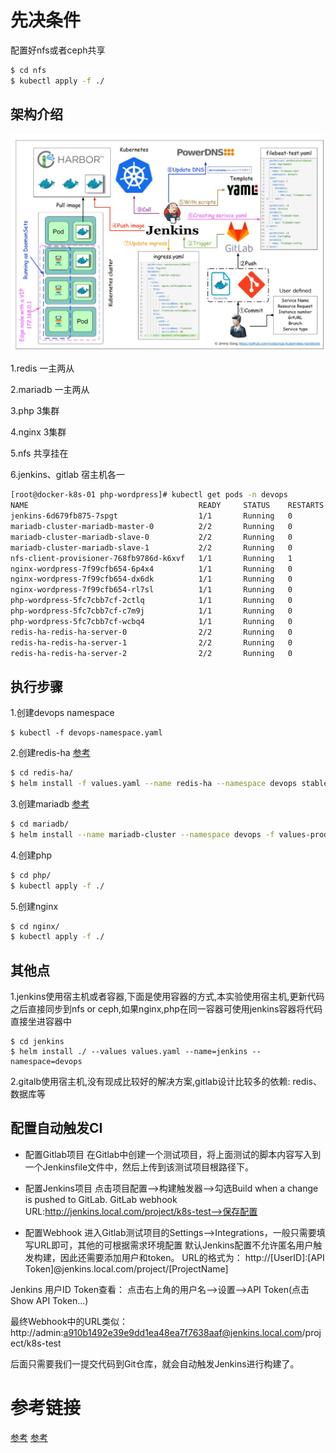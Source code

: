 # 先决条件

配置好nfs或者ceph共享
```bash
$ cd nfs
$ kubectl apply -f ./
```

## 架构介绍

![avatar](image/php-wordress.jpg)

1.redis 一主两从

2.mariadb 一主两从

3.php 3集群

4.nginx 3集群

5.nfs 共享挂在

6.jenkins、gitlab 宿主机各一

```bash
[root@docker-k8s-01 php-wordpress]# kubectl get pods -n devops
NAME                                      READY     STATUS    RESTARTS   AGE
jenkins-6d679fb875-7spgt                  1/1       Running   0          4d
mariadb-cluster-mariadb-master-0          2/2       Running   0          1h
mariadb-cluster-mariadb-slave-0           2/2       Running   0          1h
mariadb-cluster-mariadb-slave-1           2/2       Running   0          1h
nfs-client-provisioner-768fb9786d-k6xvf   1/1       Running   1          16d
nginx-wordpress-7f99cfb654-6p4x4          1/1       Running   0          1h
nginx-wordpress-7f99cfb654-dx6dk          1/1       Running   0          1h
nginx-wordpress-7f99cfb654-rl7sl          1/1       Running   0          1h
php-wordpress-5fc7cbb7cf-2ctlq            1/1       Running   0          1h
php-wordpress-5fc7cbb7cf-c7m9j            1/1       Running   0          1h
php-wordpress-5fc7cbb7cf-wcbq4            1/1       Running   0          1h
redis-ha-redis-ha-server-0                2/2       Running   0          1h
redis-ha-redis-ha-server-1                2/2       Running   0          1h
redis-ha-redis-ha-server-2                2/2       Running   0          1h

```

## 执行步骤

1.创建devops namespace
```
$ kubectl -f devops-namespace.yaml
```

2.创建redis-ha
[参考](https://github.com/helm/charts/tree/master/stable/redis-ha)
```bash
$ cd redis-ha/
$ helm install -f values.yaml --name redis-ha --namespace devops stable/redis-ha
```

3.创建mariadb
[参考](https://github.com/helm/charts/tree/master/stable/mariadb)
```bash
$ cd mariadb/
$ helm install --name mariadb-cluster --namespace devops -f values-production.yaml stable/mariadb
```

4.创建php
```bash
$ cd php/
$ kubectl apply -f ./
```

5.创建nginx
```bash
$ cd nginx/
$ kubectl apply -f ./
```

## 其他点

1.jenkins使用宿主机或者容器,下面是使用容器的方式,本实验使用宿主机,更新代码之后直接同步到nfs or ceph,如果nginx,php在同一容器可使用jenkins容器将代码直接坐进容器中
```
$ cd jenkins
$ helm install ./ --values values.yaml --name=jenkins --namespace=devops
```

2.gitalb使用宿主机,没有现成比较好的解决方案,gitlab设计比较多的依赖: redis、数据库等


## 配置自动触发CI
+ 配置Gitlab项目
在Gitlab中创建一个测试项目，将上面测试的脚本内容写入到一个Jenkinsfile文件中，然后上传到该测试项目根路径下。

+ 配置Jenkins项目
点击项目配置——>构建触发器——>勾选Build when a change is pushed to GitLab. GitLab webhook URL:http://jenkins.local.com/project/k8s-test——>保存配置

+ 配置Webhook
进入Gitlab测试项目的Settings——>Integrations，一般只需要填写URL即可，其他的可根据需求环境配置 默认Jenkins配置不允许匿名用户触发构建，因此还需要添加用户和token。
URL的格式为：
http://[UserID]:[API Token]@jenkins.local.com/project/[ProjectName]

Jenkins 用户ID Token查看： 点击右上角的用户名——>设置——>API Token(点击Show API Token...)

最终Webhook中的URL类似： http://admin:a910b1492e39e9dd1ea48ea7f7638aaf@jenkins.local.com/project/k8s-test

后面只需要我们一提交代码到Git仓库，就会自动触发Jenkins进行构建了。


# 参考链接
[参考](https://github.com/gjmzj/kubeasz/blob/master/docs/guide/jenkins.md#%E9%85%8D%E7%BD%AE%E8%87%AA%E5%8A%A8%E8%A7%A6%E5%8F%91ci)
[参考](https://www.kancloud.cn/huyipow/kubernetes/722822)
